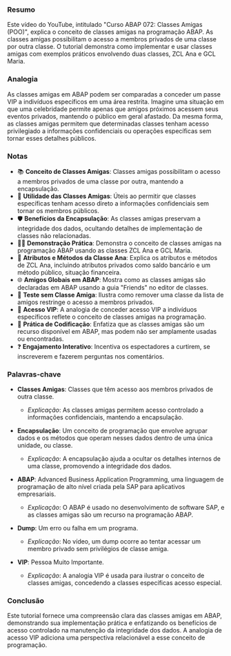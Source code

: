 ### Resumo

Este vídeo do YouTube, intitulado "Curso ABAP 072: Classes Amigas (POO)", explica o conceito de classes amigas na programação ABAP. As classes amigas possibilitam o acesso a membros privados de uma classe por outra classe. O tutorial demonstra como implementar e usar classes amigas com exemplos práticos envolvendo duas classes, ZCL Ana e GCL Maria.

### Analogia

As classes amigas em ABAP podem ser comparadas a conceder um passe VIP a indivíduos específicos em uma área restrita. Imagine uma situação em que uma celebridade permite apenas que amigos próximos acessem seus eventos privados, mantendo o público em geral afastado. Da mesma forma, as classes amigas permitem que determinadas classes tenham acesso privilegiado a informações confidenciais ou operações específicas sem tornar esses detalhes públicos.

### Notas

- 📚 **Conceito de Classes Amigas**: Classes amigas possibilitam o acesso a membros privados de uma classe por outra, mantendo a encapsulação.
- 🤝 **Utilidade das Classes Amigas**: Úteis ao permitir que classes específicas tenham acesso direto a informações confidenciais sem tornar os membros públicos.
- 🛡️ **Benefícios da Encapsulação**: As classes amigas preservam a integridade dos dados, ocultando detalhes de implementação de classes não relacionadas.
- 🧑‍💻 **Demonstração Prática**: Demonstra o conceito de classes amigas na programação ABAP usando as classes ZCL Ana e GCL Maria.
- 🔄 **Atributos e Métodos da Classe Ana**: Explica os atributos e métodos de ZCL Ana, incluindo atributos privados como saldo bancário e um método público, situação financeira.
- 🌐 **Amigos Globais em ABAP**: Mostra como as classes amigas são declaradas em ABAP usando a guia "Friends" no editor de classes.
- 🚧 **Teste sem Classe Amiga**: Ilustra como remover uma classe da lista de amigos restringe o acesso a membros privados.
- 🌟 **Acesso VIP**: A analogia de conceder acesso VIP a indivíduos específicos reflete o conceito de classes amigas na programação.
- 📜 **Prática de Codificação**: Enfatiza que as classes amigas são um recurso disponível em ABAP, mas podem não ser amplamente usadas ou encontradas.
- ❓ **Engajamento Interativo**: Incentiva os espectadores a curtirem, se inscreverem e fazerem perguntas nos comentários.

### Palavras-chave

- **Classes Amigas**: Classes que têm acesso aos membros privados de outra classe.
  - *Explicação*: As classes amigas permitem acesso controlado a informações confidenciais, mantendo a encapsulação.

- **Encapsulação**: Um conceito de programação que envolve agrupar dados e os métodos que operam nesses dados dentro de uma única unidade, ou classe.
  - *Explicação*: A encapsulação ajuda a ocultar os detalhes internos de uma classe, promovendo a integridade dos dados.

- **ABAP**: Advanced Business Application Programming, uma linguagem de programação de alto nível criada pela SAP para aplicativos empresariais.
  - *Explicação*: O ABAP é usado no desenvolvimento de software SAP, e as classes amigas são um recurso na programação ABAP.

- **Dump**: Um erro ou falha em um programa.
  - *Explicação*: No vídeo, um dump ocorre ao tentar acessar um membro privado sem privilégios de classe amiga.

- **VIP**: Pessoa Muito Importante.
  - *Explicação*: A analogia VIP é usada para ilustrar o conceito de classes amigas, concedendo a classes específicas acesso especial.

### Conclusão

Este tutorial fornece uma compreensão clara das classes amigas em ABAP, demonstrando sua implementação prática e enfatizando os benefícios de acesso controlado na manutenção da integridade dos dados. A analogia de acesso VIP adiciona uma perspectiva relacionável a esse conceito de programação.

